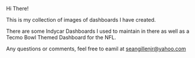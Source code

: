 Hi There!

This is my collection of images of dashboards I have created. 

There are some Indycar Dashboards I used to maintain in there as well as a Tecmo Bowl Themed Dashboard for the NFL.

Any questions or comments, feel free to eamil at seangillenjr@yahoo.com
